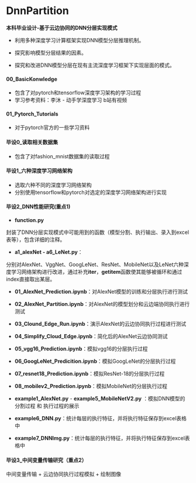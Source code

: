 # DnnPartition
**本科毕业设计-基于云边协同的DNN分层实现模式**

+ 利用多种深度学习计算框架实现DNN模型分层推理机制。

+ 探究影响模型分层结果的因素。

+ 探究和改进DNN模型分层在现有主流深度学习框架下实现层面的模式。



#### 00_BasicKonwledge

+ 包含了对pytorch和tensorflow深度学习架构的学习过程
+ 学习参考资料：李沐 - 动手学深度学习 b站有视频



#### 01_Pytorch_Tutorials

+ 对于pytorch官方的一些学习资料



#### 毕设0_读取相关数据集

+ 包含了对fashion_mnist数据集的读取过程



#### 毕设1_六种深度学习网络架构

+ 选取六种不同的深度学习网络架构
+ 分别使用tensorflow和pytorch对选定的深度学习网络架构进行实现



#### 毕设2_DNN性能研究(重点1)

+ **function.py**

封装了DNN分层实现模式中可能用到的函数（模型分割、执行输出、录入到excel表等），包含详细的注释。

+ **a1_alexNet - a6_LeNet.py**：

分别对AlexNet、VggNet、GoogLeNet、ResNet、MobileNet以及LeNet六种深度学习网络架构进行改进，通过补充**iter**，**getitem**函数使其能够被循环和通过index直接取出某层。

+ **01_AlexNet_Prediction.ipynb**：对AlexNet模型的训练和分层执行进行测试
+ **02_AlexNet_Partition.ipynb**：对AlexNet的模型划分和云边端协同执行进行测试
+ **03_Clound_Edge_Run.ipynb**：演示AlexNet的云边协同执行过程进行测试
+ **04_Simplify_Cloud_Edge.ipynb**：简化后的AlexNet云边协同测试
+ **05_vgg16_Prediction.ipynb**：模拟vgg16的分层执行过程
+ **06_GoogLeNet_Predicition.ipynb**：模拟GoogLeNet的分层执行过程
+ **07_resnet18_Prediction.ipynb**：模拟ResNet-18的分层执行过程
+ **08_mobilev2_Prediction.ipynb**：模拟MobileNet的分层执行过程

+ **example1_AlexNet.py** - **example5_MobileNetV2.py** ：模拟DNN模型的 分割过程 和 执行过程的展示
+ **example6_DNN.py**：统计每层的执行特征，并将执行特征保存到excel表格中
+ **example7_DNNImg.py**：统计每层的执行特征，并将执行特征保存到excel表格中



#### 毕设3_中间变量传输研究（重点2）

中间变量传输 + 云边协同执行过程模拟 + 绘制图像
